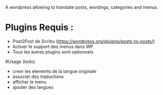 A wordpress allowing to translate posts, wordings, categories and menus.
# Plugins Requis :
- Post2Post de Scribu (https://wordpress.org/plugins/posts-to-posts/)
- Activer le support des menus dans WP
- Tous les autres plugins sont optionnels

#Usage (todo)
- creer les elements de la langue originale
- associer des traductions
- afficher le menu
- ajouter des langues

